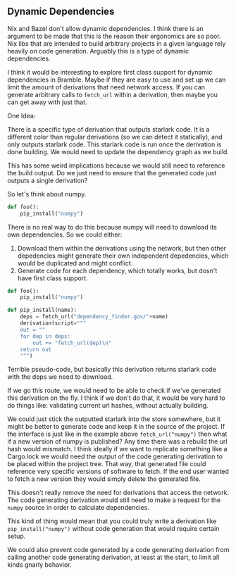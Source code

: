 ## Dynamic Dependencies

Nix and Bazel don't allow dynamic dependencies. I think there is an argument to be made that this is the reason their ergonomics are so poor. Nix libs that are intended to build arbitrary projects in a given language rely heavily on code generation. Arguably this is a type of dynamic dependencies.

I think it would be interesting to explore first class support for dynamic dependencies in Bramble. Maybe if they are easy to use and set up we can limit the amount of derivations that need network access. If you can generate arbitrary calls to `fetch_url` within a derivation, then maybe you can get away with just that.

One Idea:

There is a specific type of derivation that outputs starlark code. It is a different color than regular derivations (so we can detect it statically), and only outputs starlark code. This starlark code is run once the derivation is done building. We would need to update the dependency graph as we build.

This has some weird implications because we would still need to reference the build output. Do we just need to ensure that the generated code just outputs a single derivation?

So let's think about numpy.

```python
def foo():
    pip_install("numpy")
```

There is no real way to do this because numpy will need to download its own dependencies. So we could either:

1. Download them within the derivations using the network, but then other depedencies might generate their own independent depedencies, which would be duplicated and might conflict.
2. Generate code for each dependency, which totally works, but dosn't have first class support.


```python
def foo():
    pip_install("numpy")

def pip_install(name):
    deps = fetch_url("dependency_finder.gov/"+name)
    derivation(script="""
    out = ""
    for dep in deps:
        out += "fetch_url(dep)\n"
    return out
    """)
```

Terrible pseudo-code, but basically this derivation returns starlark code with the deps we need to download.

If we go this route, we would need to be able to check if we've generated this derivation on the fly. I think if we don't do that, it would be very hard to do things like: validating current url hashes, without actually building.

We could just stick the outputted starlark into the store somewhere, but it might be better to generate code and keep it in the source of the project. If the interface is just like in the example above `fetch_url("numpy")` then what if a new version of numpy is published? Any time there was a rebuild the url hash would mismatch. I think ideally if we want to replicate something like a Cargo.lock we would need the output of the code generating derivation to be placed within the project tree. That way, that generated file could reference very specific versions of software to fetch. If the end user wanted to fetch a new version they would simply delete the generated file.

This doesn't really remove the need for derivations that access the network. The code generating derivation would still need to make a request for the `numpy` source in order to calculate dependencies.

This kind of thing would mean that you could truly write a derivation like `pip_install("numpy")` without code generation that would require certain setup.

We could also prevent code generated by a code generating derivation from calling another code generating derivation, at least at the start, to limit all kinds gnarly behavior.
